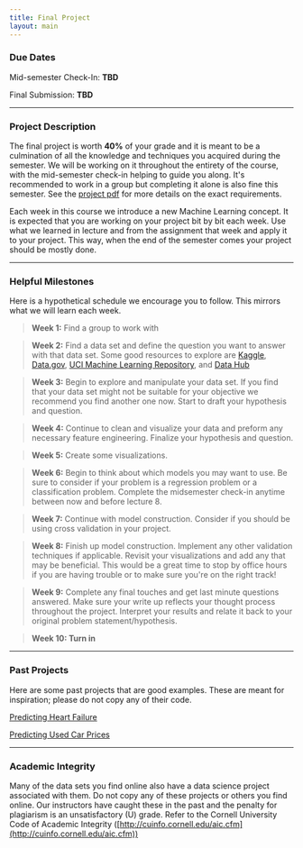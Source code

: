 ```yaml
---
title: Final Project
layout: main
---
```


### Due Dates

Mid-semester Check-In: **TBD**

Final Submission: **TBD**


---------------------------------------------------------------------------

### Project Description

The final project is worth **40%** of your grade and it is meant to be a culmination of all the knowledge and techniques you acquired during the semester. We will be working on it throughout the entirety of the course, with the mid-semester check-in helping to guide you along. It's recommended to work in a group but completing it alone is also fine this semester. See the [project pdf](resources/FA21/extras/Project.pdf) for more details on the exact requirements.



Each week in this course we introduce a new Machine Learning concept. It is expected that you are working on your project bit by bit each week. Use what we learned in lecture and from the assignment that week and apply it to your project. This way, when the end of the semester comes your project should be mostly done.


-------------------------------------------------------------------

### Helpful Milestones

Here is a hypothetical schedule we encourage you to follow. This mirrors what we will learn each week.



> **Week 1:** Find a group to work with

> **Week 2:** Find a data set and define the question you want to answer with that data set.
Some good resources to explore are [Kaggle](https://www.kaggle.com/datasets), [Data.gov](https://www.data.gov/), [UCI Machine Learning Repository](http://archive.ics.uci.edu/ml/index.php), and [Data Hub](https://datahub.io/collections)

> **Week 3:** Begin to explore and manipulate your data set. If you find that your data set might not be suitable for your objective we recommend you find another one now. Start to draft your hypothesis and question.

> **Week 4:** Continue to clean and visualize your data and preform any necessary feature engineering. Finalize your hypothesis and question. 

> **Week 5:** Create some visualizations. 

> **Week 6:** Begin to think about which models you may want to use. Be sure to consider if your problem is a regression problem or a classification problem. Complete the midsemester check-in anytime between now and before lecture 8.

> **Week 7:** Continue with model construction. Consider if you should be using cross validation in your project. 

> **Week 8:** Finish up model construction. Implement any other validation techniques if applicable. Revisit your visualizations and add any that may be beneficial. This would be a great time to stop by office hours if you are having trouble or to make sure you're on the right track!

> **Week 9:** Complete any final touches and get last minute questions answered. Make sure your write up reflects your thought process throughout the project. Interpret your results and relate it back to your original problem statement/hypothesis.

> **Week 10: Turn in**  

---------------------------------------------------------------

### Past Projects

Here are some past projects that are good examples. These are meant for inspiration; please do not copy any of their code.

[Predicting Heart Failure](resources/resources/past_projects/sample_project2.ipynb)

[Predicting Used Car Prices](resources/resources/past_projects/sample_project1.ipynb)

--------------------------------------------------------------
### Academic Integrity

Many of the data sets you find online also have a data science project associated with them. Do not copy any of these projects or others you find online. Our instructors have caught these in the past and the penalty for plagiarism is an unsatisfactory (U) grade. Refer to the Cornell University Code of Academic Integrity
([http://cuinfo.cornell.edu/aic.cfm](http://cuinfo.cornell.edu/aic.cfm))
